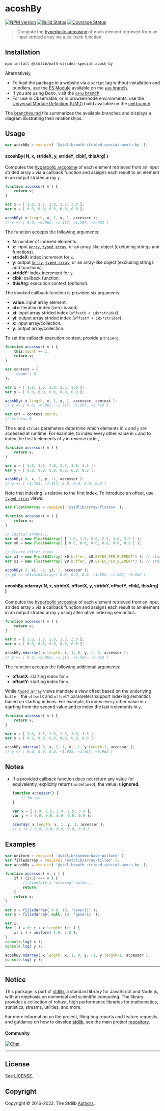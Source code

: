 <!--

@license Apache-2.0

Copyright (c) 2021 The Stdlib Authors.

Licensed under the Apache License, Version 2.0 (the "License");
you may not use this file except in compliance with the License.
You may obtain a copy of the License at

   http://www.apache.org/licenses/LICENSE-2.0

Unless required by applicable law or agreed to in writing, software
distributed under the License is distributed on an "AS IS" BASIS,
WITHOUT WARRANTIES OR CONDITIONS OF ANY KIND, either express or implied.
See the License for the specific language governing permissions and
limitations under the License.

-->

<!-- lint disable maximum-heading-length -->

# acoshBy

[![NPM version][npm-image]][npm-url] [![Build Status][test-image]][test-url] [![Coverage Status][coverage-image]][coverage-url] <!-- [![dependencies][dependencies-image]][dependencies-url] -->

> Compute the [hyperbolic arccosine][@stdlib/math/base/special/acosh] of each element retrieved from an input strided array via a callback function.

<section class="intro">

</section>

<!-- /.intro -->

<section class="installation">

## Installation

```bash
npm install @stdlib/math-strided-special-acosh-by
```

Alternatively,

-   To load the package in a website via a `script` tag without installation and bundlers, use the [ES Module][es-module] available on the [`esm` branch][esm-url].
-   If you are using Deno, visit the [`deno` branch][deno-url].
-   For use in Observable, or in browser/node environments, use the [Universal Module Definition (UMD)][umd] build available on the [`umd` branch][umd-url].

The [branches.md][branches-url] file summarizes the available branches and displays a diagram illustrating their relationships.

</section>

<section class="usage">

## Usage

```javascript
var acoshBy = require( '@stdlib/math-strided-special-acosh-by' );
```

#### acoshBy( N, x, strideX, y, strideY, clbk\[, thisArg] )

Computes the [hyperbolic arccosine][@stdlib/math/base/special/acosh] of each element retrieved from an input strided array `x` via a callback function and assigns each result to an element in an output strided array `y`.

```javascript
function accessor( v ) {
    return v;
}

var x = [ 1.0, 1.5, 2.0, 2.5, 3.0 ];
var y = [ 0.0, 0.0, 0.0, 0.0, 0.0 ];

acoshBy( x.length, x, 1, y, 1, accessor );
// y => [ 0.0, ~0.962, ~1.317, ~1.567, ~1.763 ]
```

The function accepts the following arguments:

-   **N**: number of indexed elements.
-   **x**: input [`Array`][mdn-array], [`typed array`][mdn-typed-array], or an array-like object (excluding strings and functions).
-   **strideX**: index increment for `x`.
-   **y**: output [`Array`][mdn-array], [`typed array`][mdn-typed-array], or an array-like object (excluding strings and functions).
-   **strideY**: index increment for `y`.
-   **clbk**: callback function.
-   **thisArg**: execution context (_optional_).

The invoked callback function is provided six arguments:

-   **value**: input array element.
-   **idx**: iteration index (zero-based).
-   **xi**: input array strided index (`offsetX + idx*strideX`).
-   **yi**: output array strided index (`offsetY + idx*strideY`).
-   **x**: input array/collection.
-   **y**: output array/collection.

To set the callback execution context, provide a `thisArg`.

```javascript
function accessor( v ) {
    this.count += 1;
    return v;
}

var context = {
    'count': 0
};

var x = [ 1.0, 1.5, 2.0, 2.5, 3.0 ];
var y = [ 0.0, 0.0, 0.0, 0.0, 0.0 ];

acoshBy( x.length, x, 1, y, 1, accessor, context );
// y => [ 0.0, ~0.962, ~1.317, ~1.567, ~1.763 ]

var cnt = context.count;
// returns 8
```

The `N` and `stride` parameters determine which elements in `x` and `y` are accessed at runtime. For example, to index every other value in `x` and to index the first `N` elements of `y` in reverse order,

```javascript
function accessor( v ) {
    return v;
}

var x = [ 1.0, 1.5, 2.0, 2.5, 3.0, 3.5 ];
var y = [ 0.0, 0.0, 0.0, 0.0, 0.0, 0.0 ];

acoshBy( 3, x, 2, y, -1, accessor );
// y => [ ~1.763, ~1.317, 0.0, 0.0, 0.0, 0.0 ]
```

Note that indexing is relative to the first index. To introduce an offset, use [`typed array`][mdn-typed-array] views.

```javascript
var Float64Array = require( '@stdlib/array-float64' );

function accessor( v ) {
    return v;
}

// Initial arrays...
var x0 = new Float64Array( [ 1.0, 1.5, 2.0, 2.5, 3.0, 3.5 ] );
var y0 = new Float64Array( [ 0.0, 0.0, 0.0, 0.0, 0.0, 0.0 ] );

// Create offset views...
var x1 = new Float64Array( x0.buffer, x0.BYTES_PER_ELEMENT*1 ); // start at 2nd element
var y1 = new Float64Array( y0.buffer, y0.BYTES_PER_ELEMENT*3 ); // start at 4th element

acoshBy( 3, x1, -2, y1, 1, accessor );
// y0 => <Float64Array>[ 0.0, 0.0, 0.0, ~1.925, ~1.567, ~0.962 ]
```

#### acoshBy.ndarray( N, x, strideX, offsetX, y, strideY, offsetY, clbk\[, thisArg] )

Computes the [hyperbolic arccosine][@stdlib/math/base/special/acosh] of each element retrieved from an input strided array `x` via a callback function and assigns each result to an element in an output strided array `y` using alternative indexing semantics.

```javascript
function accessor( v ) {
    return v;
}

var x = [ 1.0, 1.5, 2.0, 2.5, 3.0 ];
var y = [ 0.0, 0.0, 0.0, 0.0, 0.0 ];

acoshBy.ndarray( x.length, x, 1, 0, y, 1, 0, accessor );
// y => [ 0.0, ~0.962, ~1.317, ~1.567, ~1.763 ]
```

The function accepts the following additional arguments:

-   **offsetX**: starting index for `x`.
-   **offsetY**: starting index for `y`.

While [`typed array`][mdn-typed-array] views mandate a view offset based on the underlying `buffer`, the `offsetX` and `offsetY` parameters support indexing semantics based on starting indices. For example, to index every other value in `x` starting from the second value and to index the last `N` elements in `y`,

```javascript
function accessor( v ) {
    return v;
}

var x = [ 1.0, 1.5, 2.0, 2.5, 3.0, 3.5 ];
var y = [ 0.0, 0.0, 0.0, 0.0, 0.0, 0.0 ];

acoshBy.ndarray( 3, x, 2, 1, y, -1, y.length-1, accessor );
// y => [ 0.0, 0.0, 0.0, ~1.925, ~1.567, ~0.962 ]
```

</section>

<!-- /.usage -->

<section class="notes">

## Notes

-   If a provided callback function does not return any value (or equivalently, explicitly returns `undefined`), the value is **ignored**.

    ```javascript
    function accessor() {
        // No-op...
    }

    var x = [ 1.0, 1.5, 2.0, 2.5, 3.0 ];
    var y = [ 0.0, 0.0, 0.0, 0.0, 0.0 ];

    acoshBy( x.length, x, 1, y, 1, accessor );
    // y => [ 0.0, 0.0, 0.0, 0.0, 0.0 ]
    ```

</section>

<!-- /.notes -->

<section class="examples">

## Examples

<!-- eslint no-undef: "error" -->

```javascript
var uniform = require( '@stdlib/random-base-uniform' );
var filledarray = require( '@stdlib/array-filled' );
var acoshBy = require( '@stdlib/math-strided-special-acosh-by' );

function accessor( v, i ) {
    if ( (i%3) === 0 ) {
        // Simulate a "missing" value...
        return;
    }
    return v;
}

var x = filledarray( 0.0, 10, 'generic' );
var y = filledarray( null, 10, 'generic' );

var i;
for ( i = 0; i < x.length; i++ ) {
    x[ i ] = uniform( 1.0, 5.0 );
}
console.log( x );
console.log( y );

acoshBy.ndarray( x.length, x, 1, 0, y, -1, y.length-1, accessor );
console.log( y );
```

</section>

<!-- /.examples -->

<!-- Section for related `stdlib` packages. Do not manually edit this section, as it is automatically populated. -->

<section class="related">

</section>

<!-- /.related -->

<!-- Section for all links. Make sure to keep an empty line after the `section` element and another before the `/section` close. -->


<section class="main-repo" >

* * *

## Notice

This package is part of [stdlib][stdlib], a standard library for JavaScript and Node.js, with an emphasis on numerical and scientific computing. The library provides a collection of robust, high performance libraries for mathematics, statistics, streams, utilities, and more.

For more information on the project, filing bug reports and feature requests, and guidance on how to develop [stdlib][stdlib], see the main project [repository][stdlib].

#### Community

[![Chat][chat-image]][chat-url]

---

## License

See [LICENSE][stdlib-license].


## Copyright

Copyright &copy; 2016-2022. The Stdlib [Authors][stdlib-authors].

</section>

<!-- /.stdlib -->

<!-- Section for all links. Make sure to keep an empty line after the `section` element and another before the `/section` close. -->

<section class="links">

[npm-image]: http://img.shields.io/npm/v/@stdlib/math-strided-special-acosh-by.svg
[npm-url]: https://npmjs.org/package/@stdlib/math-strided-special-acosh-by

[test-image]: https://github.com/stdlib-js/math-strided-special-acosh-by/actions/workflows/test.yml/badge.svg?branch=v0.0.7
[test-url]: https://github.com/stdlib-js/math-strided-special-acosh-by/actions/workflows/test.yml?query=branch:v0.0.7

[coverage-image]: https://img.shields.io/codecov/c/github/stdlib-js/math-strided-special-acosh-by/main.svg
[coverage-url]: https://codecov.io/github/stdlib-js/math-strided-special-acosh-by?branch=main

<!--

[dependencies-image]: https://img.shields.io/david/stdlib-js/math-strided-special-acosh-by.svg
[dependencies-url]: https://david-dm.org/stdlib-js/math-strided-special-acosh-by/main

-->

[chat-image]: https://img.shields.io/gitter/room/stdlib-js/stdlib.svg
[chat-url]: https://gitter.im/stdlib-js/stdlib/

[stdlib]: https://github.com/stdlib-js/stdlib

[stdlib-authors]: https://github.com/stdlib-js/stdlib/graphs/contributors

[umd]: https://github.com/umdjs/umd
[es-module]: https://developer.mozilla.org/en-US/docs/Web/JavaScript/Guide/Modules

[deno-url]: https://github.com/stdlib-js/math-strided-special-acosh-by/tree/deno
[umd-url]: https://github.com/stdlib-js/math-strided-special-acosh-by/tree/umd
[esm-url]: https://github.com/stdlib-js/math-strided-special-acosh-by/tree/esm
[branches-url]: https://github.com/stdlib-js/math-strided-special-acosh-by/blob/main/branches.md

[stdlib-license]: https://raw.githubusercontent.com/stdlib-js/math-strided-special-acosh-by/main/LICENSE

[mdn-array]: https://developer.mozilla.org/en-US/docs/Web/JavaScript/Reference/Global_Objects/Array

[mdn-typed-array]: https://developer.mozilla.org/en-US/docs/Web/JavaScript/Reference/Global_Objects/TypedArray

[@stdlib/math/base/special/acosh]: https://github.com/stdlib-js/math-base-special-acosh

</section>

<!-- /.links -->

